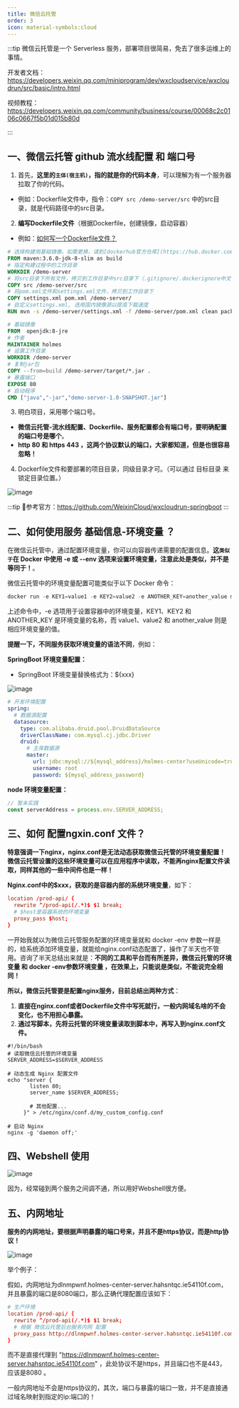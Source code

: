 ```yaml
---
title: 微信云托管
order: 3
icon: material-symbols:cloud
---
```


:::tip
微信云托管是一个 Serverless 服务，部署项目很简易，免去了很多运维上的事情。

开发者文档：https://developers.weixin.qq.com/miniprogram/dev/wxcloudservice/wxcloudrun/src/basic/intro.html

视频教程：https://developers.weixin.qq.com/community/business/course/00068c2c0106c0667f5b01d015b80d

:::

## 一、微信云托管 github 流水线配置 和 端口号

1. 首先，**这里的`主体(宿主机)`，指的就是你的代码本身**，可以理解为有一个服务器拉取了你的代码。
- 例如：Dockerfile文件中，指令：`COPY src /demo-server/src` 中的src目录，就是代码路径中的src目录。

2. **编写Dockerfile文件**（根据Dockerfile，创建镜像，启动容器）
- 例如：[如何写一个Dockerfile文件？](https://github.com/xupengboo/xupengboo/blob/master/src/ops/docker/dockerfile.md)

```Dockerfile
# 选择构建用基础镜像。如需更换，请到[dockerhub官方仓库](https://hub.docker.com/_/java?tab=tags)自行选择后替换。
FROM maven:3.6.0-jdk-8-slim as build
# 指定构建过程中的工作目录
WORKDIR /demo-server
# 将src目录下所有文件，拷贝到工作目录中src目录下（.gitignore/.dockerignore中文件除外）
COPY src /demo-server/src
# 将pom.xml文件和settings.xml文件，拷贝到工作目录下
COPY settings.xml pom.xml /demo-server/
# 自定义settings.xml, 选用国内镜像源以提高下载速度
RUN mvn -s /demo-server/settings.xml -f /demo-server/pom.xml clean package

# 基础镜像
FROM  openjdk:8-jre
# 作者
MAINTAINER holmes
# 设置工作目录
WORKDIR /demo-server
# 复制jar包
COPY --from=build /demo-server/target/*.jar .
# 暴露端口
EXPOSE 80
# 启动程序
CMD ["java","-jar","demo-server-1.0-SNAPSHOT.jar"]
```

3. 明白项目，采用哪个端口号。
- **微信云托管-流水线配置、Dockerfile、服务配置都会有端口号，要明确配置的端口号是哪个**。
- **http 80 和 https 443 ，这两个协议默认的端口，大家都知道，但是也很容易忽略！**

4. Dockerfile文件和要部署的项目目录，同级目录才可。（可以通过 目标目录 来锁定目录位置。）

![image](https://github.com/ITholmes/hello-world/assets/70437837/8197e88c-8872-45b5-a26a-68976aaf495d)

:::tip
🎈参考官方：https://github.com/WeixinCloud/wxcloudrun-springboot
:::

## 二、如何使用服务 基础信息-环境变量 ？

在微信云托管中，通过配置环境变量，你可以向容器传递需要的配置信息。**这`类似于`在 Docker 中使用 -e 或 --env 选项来设置环境变量，注意此处是类似，并不是等同于！**。

微信云托管中的环境变量配置可能类似于以下 Docker 命令：

```powershell
docker run -e KEY1=value1 -e KEY2=value2 -e ANOTHER_KEY=another_value my_image
```

上述命令中，-e 选项用于设置容器中的环境变量，KEY1、KEY2 和 ANOTHER_KEY 是环境变量的名称，而 value1、value2 和 another_value 则是相应环境变量的值。

**提醒一下，不同服务获取环境变量的语法不同**，例如：

**SpringBoot 环境变量配置：**
- SpringBoot 环境变量替换格式为：${xxx}

![image](https://github.com/ITholmes/hello-world/assets/70437837/ba4658b5-c763-4c45-ba72-5c02b26c4cf8)

```yml
# 开发环境配置
spring:
  # 数据源配置
  datasource:
    type: com.alibaba.druid.pool.DruidDataSource
    driverClassName: com.mysql.cj.jdbc.Driver
    druid:
      # 主库数据源
      master:
        url: jdbc:mysql://${mysql_address}/holmes-center?useUnicode=true&characterEncoding=utf8&zeroDateTimeBehavior=convertToNull&useSSL=true&serverTimezone=GMT%2B8
        username: root
        password: ${mysql_address_password}
```

**node 环境变量配置：**
```js
// 暂未实践
const serverAddress = process.env.SERVER_ADDRESS;
```

## 三、如何 配置ngxin.conf 文件？

**特意强调一下nginx，nginx.conf是无法动态获取微信云托管的环境变量配置！微信云托管设置的这些环境变量可以在应用程序中读取，不能再nginx配置文件读取，同样其他的一些中间件也是一样！** 

**Nginx.conf中的$xxx，获取的是容器内部的系统环境变量**，如下：
```nginx.conf
location /prod-api/ {
  rewrite ^/prod-api(/.*)$ $1 break;
  # $host是容器系统的环境变量
  proxy_pass $host;
}
```
一开始我就以为微信云托管服务配置的环境变量就和 docker -env 参数一样是的，给系统添加环境变量，就能给nginx.conf动态配置了，操作了半天也不管用。咨询了半天总结出来就是：**不同的工具和平台而有所差异，微信云托管的环境变量 和 docker -env参数环境变量 ，在效果上，只能说是类似，不能说完全相同！**

**所以，微信云托管要是配置nginx服务，目前总结出两种方式**：
1. **直接在nginx.conf或者Dockerfile文件中写死就行，一般内网域名啥的不会变化，也不用担心暴露。**
2. **通过写脚本，先将云托管的环境变量读取到脚本中，再写入到nginx.conf文件。**
```shell
#!/bin/bash
# 读取微信云托管的环境变量
SERVER_ADDRESS=$SERVER_ADDRESS

# 动态生成 Nginx 配置文件
echo "server {
       listen 80;
       server_name $SERVER_ADDRESS;

       # 其他配置...
     }" > /etc/nginx/conf.d/my_custom_config.conf

# 启动 Nginx
nginx -g 'daemon off;'
```


## 四、Webshell 使用

![image](https://github.com/ITholmes/hello-world/assets/70437837/55dacef8-4bc6-4f86-99eb-2a64a72b539a)

因为，经常碰到两个服务之间调不通，所以用好Webshell很方便。

## 五、内网地址

**服务的内网地址，要根据声明暴露的端口号来，并且不是https协议，而是http协议！**

![image](https://github.com/ITholmes/hello-world/assets/70437837/049cd71a-05f1-405f-bf73-5562afec52ae)

举个例子：

假如，内网地址为dlnmpwnf.holmes-center-server.hahsntqc.ie54110f.com，并且暴露的端口是8080端口，那么正确代理配置应该如下：
```nginx.conf
# 生产环境
location /prod-api/ {
  rewrite ^/prod-api(/.*)$ $1 break;
  # 根据 微信云托管后台服务内网 配置
  proxy_pass http://dlnmpwnf.holmes-center-server.hahsntqc.ie54110f.com:8080/;
}
```

而不是直接代理到 "https://dlnmpwnf.holmes-center-server.hahsntqc.ie54110f.com" ，此处协议不是https，并且端口也不是443，应该是8080 。

一般内网地址不会是https协议的，其次，端口与暴露的端口一致，并不是直接通过域名映射到指定的ip:端口的！


